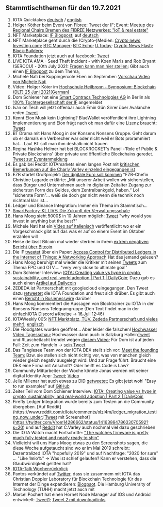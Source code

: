 ## Stammtischthemen für den 19.7.2021

1. IOTA Quicktakes [deutsch](https://www.youtube.com/watch?v=0wzo5yrbtfY) / [english]()
2. Holger Köther beim Event von Fibree: [Tweet der IF](https://twitter.com/iota/status/1414859911591235585?s=20); Event: [Meetup des Regional Chairs Bremen des FIBREE Netzwerkes: "IoT & real estate"](https://www.eventbrite.com/e/fibree-regional-chair-bremen-2-tickets-162256225739) 
3. NFT Marketplace: [IF Blogpost](https://blog.iota.org/iota-the-most-accessible-dlt-network-for-nfts/); auf [deutsch](https://iota-kurs.de/iota-das-am-besten-zugaengliche-dlt-netzwerk-fuer-nfts/)
4. NFT Marketplace geht durch die (Crypto-)Medien: [Crypto news](https://cryptonews.com/news/almost-feeless-iota-nft-marketplace-goes-for-public-testing-11037.htm); [Investing.com](https://www.investing.com/news/cryptocurrency-news/iotas-nft-marketplace-is-now-live-on-testnet-2556736); [BTC Manager](https://btcmanager.com/iota-miota-feeless-nft-marketplace/); [BTC Echo](https://www.btc-echo.de/news/iota-startet-nft-marktplatz-deutlich-guenstiger-als-jede-andere-bestehende-loesung-122237/); [U.Today](https://u.today/iota-to-have-its-own-nft-marketplace-first-details-announced); [Crypto News Flash](https://www.crypto-news-flash.com/de/iota-nft-marktplatz-reduziert-eintrittsschwelle-fuer-neue-marktteilnehmer/); [Block-Builders](https://block-builders.de/iota-marktplatz-fuer-nfts-im-testmodus-gelaunched/); 
5. IOTA Foundation jetzt auch auf facebook: [Tweet](https://twitter.com/iota/status/1415250426287493124?s=19)
6. LIVE IOTA AMA - Seed Theft Incident - with Koen Maris and Rob Bryant (SEROCU) - 20th July 2021: [Fragen kann man hier stellen](https://www.reddit.com/r/Iota/comments/ojh9jn/live_iota_ama_seed_theft_incident_with_koen_maris/); Gibt auch einen [IF Blogpost](https://blog.iota.org/iota-seeds-security-cybercrime/amp/?__twitter_impression=true) zu dem Thema, 
7. Michele Nati bei Kuppingercole Eben im September: [Vorschau Video von Michele Nati](https://www.kuppingercole.com/blog/hegde/eic-speaker-spotlight-michele-nati-on-decentralized-identity)
8. Video: Holger Köter im [Hochschule Heilbronn - Symposium: Blockchain (DLT) 25 Juni 2021(German)](https://www.youtube.com/watch?v=2zbxgC126ec&feature=youtu.be)
9. Dom Schiener hat eine [Smart Contracs Technologies AG](https://www.online-handelsregister.de/handelsregisterauszug/be/Charlottenburg-Berlin/HRB/230665B/Smart-Contracts-Technologies-AG-Berlin) in Berlin als [100% Tochtergesellschaft der IF](https://twitter.com/DomSchiener/status/1415207088704442369?s=20) angemeldet
10. Ivan on Tech will jetzt offenbar auch Emin Gün Sirrer über Avalanche reden [Tweet](https://twitter.com/IvanOnTech/status/1415211140737638401?s=20)
11. Kennt Elon Musk kein Lightning? BlueWallet veröffentlicht ihre Lightning Implementierung und Elon frägt nach ob man dafür eine Lizenz braucht: [Tweet](https://twitter.com/elonmusk/status/1415092143207731205?s=20)
12. BT Drama mit Hans Moog in der Konsens Nonsens Gruppe. Geht darum ob er damals ein Verbrecher war oder nicht weil er Bots prorammiert hat... Laut BT soll man ihm deshalb nicht trauen
13. Regina Hashka Helmer hat bei BLOCKROCKET's Panel -'Role of Public & Private Blockchains' über private und öffentliche Blockchains geredet. [Tweet zur Eventanmeldung](https://twitter.com/blockrocketlabs/status/1413142919339405315?s=20)
14. Es gab bei Reddit IOTAmarkets einen langen Post mit [kritischen Bemerkungen auf die Charly Varley einzelnd eingegangen ist](https://www.reddit.com/r/IOTAmarkets/comments/ojmqe3/the_legitimate_case_for_20_cent_iota/h536op2/?utm_source=share&utm_medium=web2x&context=3)
15. EZB startet Großprojekt: [Der digitale Euro soll kommen](https://www.handelsblatt.com/finanzen/neue-digitalwaehrung-ezb-startet-grossprojekt-der-digitale-euro-soll-kommen/27418362.html) "EZB-Chefin Christine Lagarde erklärte: „Mit unserer Arbeit wollen wir sicherstellen, dass Bürger und Unternehmen auch im digitalen Zeitalter Zugang zur sichersten Form des Geldes, dem Zentralbankgeld, haben.“  Lol "sicherste Form"... weiß sie doch gar nicht wenn die technik noch nichtmal klar ist...
16. Ledger und Binance Integration: Immer ein Thema im Stammtisch...
17. [SmartFactory-KL LIVE: Die Zukunft der Verwaltungsschale](https://www.youtube.com/watch?v=XM-2BozePeM)
18. Hans Moog sieht 5000$ in 10 Jahren möglich: [Tweet](https://twitter.com/hus_qy/status/1415454790788726787?s=20) "why would you invest in anything but the best?" 
19. Michele Nati hat ein [Video auf italienisch](https://twitter.com/michelenati/status/1415599289355669504?s=20) veröffentlicht wo er ein Vorgeschmack gibt auf das was er auf so einem Event im Oktober erzählen will
20. Heise de lässt Bitcoin mal wieder sterben in ihrem [extrem negativen Bericht über Bitcoin](https://www.heise.de/amp/tp/features/Der-Bitcoin-Crash-ist-programmiert-6138995.html?__twitter_impression=true)
21. Die IF [tweetet](https://twitter.com/iota/status/1415598152544030720?s=20) über ein Paper: [Access Control for Distributed Ledgers in the Internet of Things: A Networking Approach](https://arxiv.org/abs/2005.07778) Hat das jemand gelesen?
22. Hans Moog beruhigt mal wieder die Kritiker mit seinen [Tweets](https://twitter.com/hus_qy/status/1415823972952944647?s=20) zum Thema FPC und OTV.... "very very close to ultimate goal"
23. Dom Schiener Interview: [IOTA: Creating value vs hype in crypto, sustainability, and real-world adoption | Part 1 | DailyCoin](https://www.youtube.com/watch?v=-GZhO_ocMCk); Dazu gab es auch einen [Artikel auf Dailycoin](https://dailycoin.medium.com/iota-why-is-silicon-valley-failing-in-crypto-and-iot-d23b1ad62bdc)
24. ZEDEDA ist Partnerschaft mit googlecloud eingegangen. Den Tweet dazu [retweetet](https://twitter.com/iota/status/1415716364757651456?s=20) die IOTA Foundation und freut sich drüber. Es gibt auch einen [Bericht in Busienesswire](https://www.businesswire.com/news/home/20210715005165/en/ZEDEDA-Joins-Initiative-to-Deliver-Applications-to-the-Distributed-Edge-with-Google-Cloud-and-Anthos) darüber
25. Hans Moog kommentiert die Aussagen von Blocktrainer zu IOTA in der Konsens Nonsens Telegramgruppe (Den Text findet man in der einfachIOTA Discord #Kneipe -> 16.Juli 12:46)
26. IOTAWeekly 005: [NFT Marktplatz, TÜV, Zededa Partnerschaft und vieles mehr!](https://www.youtube.com/watch?v=htP3bs25Ct8); [englisch](https://www.youtube.com/watch?v=tEUUVKcyVho)
27. Die Floodgates wurden geöffnet... Aber leider die falschen! [Hochwasser Video Tagesschau](https://www.youtube.com/watch?v=rLqRkQPAbxE); Hochwasser dann auch in Salzburg Hallein[Tweet](https://twitter.com/DerMarioO/status/1416481794854199297?s=20) und #Laschetlacht trendet wegen [diesem Video](https://twitter.com/MMittermeier/status/1416400079599153157?s=20); Für Dom ist auf jeden Fall: Zeit zum Handeln -> [sein Tweet](https://twitter.com/DomSchiener/status/1416054961033654278?s=20)
28. Das Tanglesee Team von der IOTA DEX stellt sich vor: [Meet the founding Team](https://tanglesea.medium.com/meet-the-founding-team-from-tanglesea-com-cea68d51c523); Bzw. sie stellen sich nicht richtig vor, was von manchen gleich wieder gleich negativ ausgelegt wird. Und zur Frage führt: Braucht eine DEX eine Firma mit Anschrift? Oder heißt es Code is Law?
29. Community Mittarbeiter der Woche könnte Jonas werden mit seiner digital Identity App: [Tweet](https://twitter.com/CardanoJonas/status/1416437004695449609?s=20); [Video](https://www.youtube.com/watch?v=hRS8w26-9OQ)
30. Jelle Millenar hat auch etwas zu DID [getweetet](https://twitter.com/JelleFm/status/1415990769719169027?s=20); Es gibt jetzt wohl "Easy to run examples" auf [GitHub](https://github.com/iotaledger/identity.rs/tree/dev/bindings/wasm/examples)
31. Zeiter Teil vom Dom Schiener Interview: [IOTA: Creating value vs hype in crypto, sustainability, and real-world adoption | Part 2 | DailyCoin](https://www.youtube.com/watch?v=Fs-fymGOJ8o)
32. Firefly Ledger Integration wurde bereits zum Testen an die Community übergeben. [Auf Reddit](https://www.reddit.com/r/Iota/comments/olzi4m/ledger_migration_testing_now_under:[Tweet mit Screenshot](https://twitter.com/Vrom14286662/status/1416386478633070592?s=20) und auf [Reddit](https://www.reddit.com/r/Iota/comments/olzi4m/ledger_migration_testing_now_underway_you_can_help/) hat C.Varley auch nochmal viel dazu geschrieben
33. Die IOTA Watch macht Fortschritte: ["The watches firmware is pretty much fully tested and nearly ready to ship"](https://www.silicondroid.com/index.php/category/news/)
34. Vielleicht will uns Hans Moog etwas zu den Screenshots sagen, die diese Woche aufgetaucht sind wo er im Mai 2019 schreibt: Dezentralized IOTA "hopefully 2019" und auf Nachfrage: "2020 for sure" ... "Like 1mio%" -> Was ist schief gelaufen? Kann er verstehen, dass die Glaubwürdigkeit gelitten hat?
35. [IOTA-Talk Wochenrückblick](https://www.iota-talk.com/index.php?article/102-wochenr%C3%BCckblick-vom-12-bis-17-juli-2021/)
36. Pantos verkündet auf [Twitter](https://twitter.com/PantosIO/status/1417034000112173057?s=20), dass sie zusammem mit IOTA das Christian Doppler Laboratory für Blockchain Technologie für das Internet der Dinge expandieren: [Blogpsot](https://medium.com/pantos/expansion-of-government-backed-christian-doppler-laboratory-blockchain-technologies-for-the-60e6921f6c2a). Die Hamburg University of Technology (TUHH) macht jetzt auch mit
37. Marcel Pochert hat einen Hornet Node Manager auf IOS und Android entwickelt: [Tweet1](https://twitter.com/marcel_pochert/status/1417042816086286336?s=20); [Tweet 2 mit downloadlinks](https://twitter.com/marcel_pochert/status/1417042948550762496?s=20)
